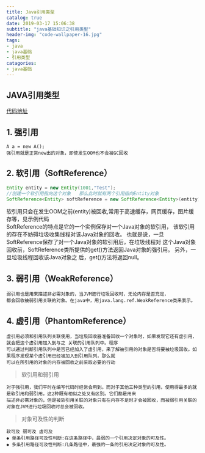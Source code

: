 ```yaml
---
title: Java引用类型
catalog: true
date: 2019-03-17 15:06:38
subtitle: "java基础知识之引用类型"
header-img: "code-wallpaper-16.jpg"
tags:
- java
- java基础
- 引用类型
catagories:
- java基础
---
```


## JAVA引用类型

[代码地址](https://gitee.com/maanshan/demos/tree/JAVA引用类型)

## 1. 强引用

    A a = new A();
    强引用就是正常new出的对象，即使发生OOM也不会被GC回收

## 2. 软引用（SoftReference）

```java
Entity entity = new Entity(1001,"Test");
//创建一个软引用指向这个对象   那么此时就有两个引用指向Entity对象
SoftReference<Entity> softReference = new SoftReference<Entity>(entity);
```

软引用只会在发生OOM之前(entity)被回收,常用于高速缓存，网页缓存，图片缓存等，见示例代码  
SoftReference的特点是它的一个实例保存对一个Java对象的软引用， 该软引用的存在不妨碍垃圾收集线程对该Java对象的回收。
也就是说，一旦SoftReference保存了对一个Java对象的软引用后，在垃圾线程对 这个Java对象回收前，SoftReference类所提供的get()方法返回Java对象的强引用。
另外，一旦垃圾线程回收该Java对象之 后，get()方法将返回null。

## 3. 弱引用（WeakReference）

    弱引用也是用来描述非必需对象的，当JVM进行垃圾回收时，无论内存是否充足，
    都会回收被弱引用关联的对象。在java中，用java.lang.ref.WeakReference类来表示。

## 4. 虚引用（PhantomReference）

    虚引用必须和引用队列关联使用，当垃圾回收器准备回收一个对象时，如果发现它还有虚引用，就会把这个虚引用加入到与之 关联的引用队列中。程序  
    可以通过判断引用队列中是否已经加入了虚引用，来了解被引用的对象是否将要被垃圾回收。如果程序发现某个虚引用已经被加入到引用队列，那么就  
    可以在所引用的对象的内存被回收之前采取必要的行动

>软引用和弱引用

    对于强引用，我们平时在编写代码时经常会用到。而对于其他三种类型的引用，使用得最多的就是软引用和弱引用，这2种既有相似之处又有区别。它们都是用来
    描述非必需对象的，但是被软引用关联的对象只有在内存不足时才会被回收，而被弱引用关联的对象在JVM进行垃圾回收时总会被回收。

>对象可及性的判断

    软可及 弱可及 虚可及
    ◆ 单条引用路径可及性判断:在这条路径中，最弱的一个引用决定对象的可及性。
    ◆ 多条引用路径可及性判断:几条路径中，最强的一条的引用决定对象的可及性。